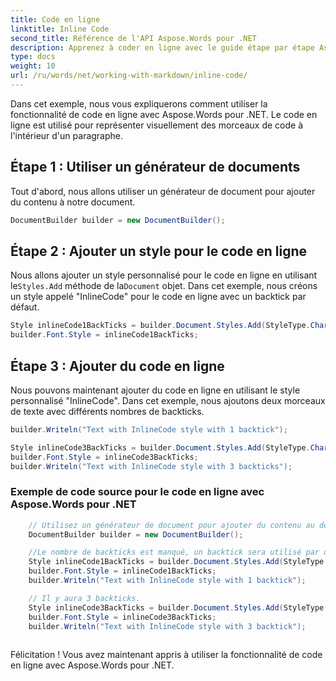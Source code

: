 ```yaml
---
title: Code en ligne
linktitle: Inline Code
second_title: Référence de l'API Aspose.Words pour .NET
description: Apprenez à coder en ligne avec le guide étape par étape Aspose.Words pour .NET.
type: docs
weight: 10
url: /ru/words/net/working-with-markdown/inline-code/
---
```


Dans cet exemple, nous vous expliquerons comment utiliser la fonctionnalité de code en ligne avec Aspose.Words pour .NET. Le code en ligne est utilisé pour représenter visuellement des morceaux de code à l'intérieur d'un paragraphe.

## Étape 1 : Utiliser un générateur de documents

Tout d'abord, nous allons utiliser un générateur de document pour ajouter du contenu à notre document.

```csharp
DocumentBuilder builder = new DocumentBuilder();
```

## Étape 2 : Ajouter un style pour le code en ligne

 Nous allons ajouter un style personnalisé pour le code en ligne en utilisant le`Styles.Add` méthode de la`Document` objet. Dans cet exemple, nous créons un style appelé "InlineCode" pour le code en ligne avec un backtick par défaut.

```csharp
Style inlineCode1BackTicks = builder.Document.Styles.Add(StyleType.Character, "InlineCode");
builder.Font.Style = inlineCode1BackTicks;
```

## Étape 3 : Ajouter du code en ligne

Nous pouvons maintenant ajouter du code en ligne en utilisant le style personnalisé "InlineCode". Dans cet exemple, nous ajoutons deux morceaux de texte avec différents nombres de backticks.

```csharp
builder.Writeln("Text with InlineCode style with 1 backtick");
```

```csharp
Style inlineCode3BackTicks = builder.Document.Styles.Add(StyleType.Character, "InlineCode.3");
builder.Font.Style = inlineCode3BackTicks;
builder.Writeln("Text with InlineCode style with 3 backticks");
```


### Exemple de code source pour le code en ligne avec Aspose.Words pour .NET

```csharp
	// Utilisez un générateur de document pour ajouter du contenu au document.
	DocumentBuilder builder = new DocumentBuilder();

	//Le nombre de backticks est manqué, un backtick sera utilisé par défaut.
	Style inlineCode1BackTicks = builder.Document.Styles.Add(StyleType.Character, "InlineCode");
	builder.Font.Style = inlineCode1BackTicks;
	builder.Writeln("Text with InlineCode style with 1 backtick");

	// Il y aura 3 backticks.
	Style inlineCode3BackTicks = builder.Document.Styles.Add(StyleType.Character, "InlineCode.3");
	builder.Font.Style = inlineCode3BackTicks;
	builder.Writeln("Text with InlineCode style with 3 backtick");
            
```

Félicitation ! Vous avez maintenant appris à utiliser la fonctionnalité de code en ligne avec Aspose.Words pour .NET.

